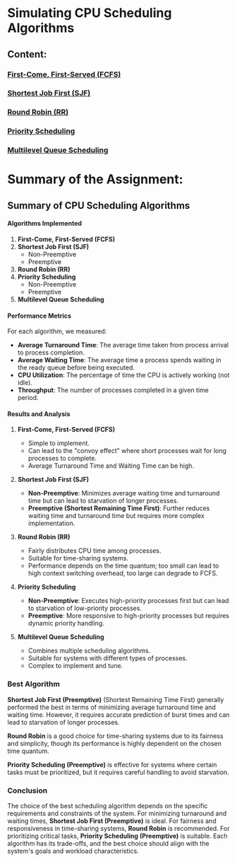 ﻿# Simulating CPU Scheduling Algorithms

## Content:

### [First-Come, First-Served (FCFS)](./ConsoleApp1/md/FCFS.md)
### [Shortest Job First (SJF)](./ConsoleApp1/md/SJF.md)
### [Round Robin (RR)](./ConsoleApp1/md/RR.md)
### [Priority Scheduling](PriorityScheduling.md)
### [Multilevel Queue Scheduling](MQScheduling)

# Summary of the Assignment:

## Summary of CPU Scheduling Algorithms

#### Algorithms Implemented
1. **First-Come, First-Served (FCFS)**
2. **Shortest Job First (SJF)**
   - Non-Preemptive
   - Preemptive
3. **Round Robin (RR)**
4. **Priority Scheduling**
   - Non-Preemptive
   - Preemptive
5. **Multilevel Queue Scheduling**

#### Performance Metrics
For each algorithm, we measured:
- **Average Turnaround Time**: The average time taken from process arrival to process completion.
- **Average Waiting Time**: The average time a process spends waiting in the ready queue before being executed.
- **CPU Utilization**: The percentage of time the CPU is actively working (not idle).
- **Throughput**: The number of processes completed in a given time period.

#### Results and Analysis
1. **First-Come, First-Served (FCFS)**
   - Simple to implement.
   - Can lead to the "convoy effect" where short processes wait for long processes to complete.
   - Average Turnaround Time and Waiting Time can be high.

2. **Shortest Job First (SJF)**
   - **Non-Preemptive**: Minimizes average waiting time and turnaround time but can lead to starvation of longer processes.
   - **Preemptive (Shortest Remaining Time First)**: Further reduces waiting time and turnaround time but requires more complex implementation.

3. **Round Robin (RR)**
   - Fairly distributes CPU time among processes.
   - Suitable for time-sharing systems.
   - Performance depends on the time quantum; too small can lead to high context switching overhead, too large can degrade to FCFS.

4. **Priority Scheduling**
   - **Non-Preemptive**: Executes high-priority processes first but can lead to starvation of low-priority processes.
   - **Preemptive**: More responsive to high-priority processes but requires dynamic priority handling.

5. **Multilevel Queue Scheduling**
   - Combines multiple scheduling algorithms.
   - Suitable for systems with different types of processes.
   - Complex to implement and tune.

### Best Algorithm
**Shortest Job First (Preemptive)** (Shortest Remaining Time First) generally performed the best in terms of minimizing average turnaround time and waiting time. However, it requires accurate prediction of burst times and can lead to starvation of longer processes.

**Round Robin** is a good choice for time-sharing systems due to its fairness and simplicity, though its performance is highly dependent on the chosen time quantum.

**Priority Scheduling (Preemptive)** is effective for systems where certain tasks must be prioritized, but it requires careful handling to avoid starvation.

### Conclusion
The choice of the best scheduling algorithm depends on the specific requirements and constraints of the system. For minimizing turnaround and waiting times, **Shortest Job First (Preemptive)** is ideal. For fairness and responsiveness in time-sharing systems, **Round Robin** is recommended. For prioritizing critical tasks, **Priority Scheduling (Preemptive)** is suitable. Each algorithm has its trade-offs, and the best choice should align with the system's goals and workload characteristics.
